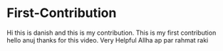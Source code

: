 # First-Contribution
Hi this is danish and this is my contribution.
This is my first contribution
hello anuj thanks for this video. Very Helpful
Allha ap par rahmat raki


